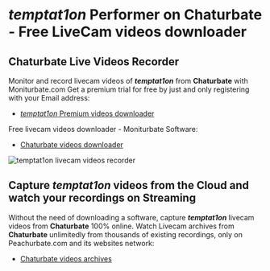 # _temptat1on_ Performer on Chaturbate - Free LiveCam videos downloader

## Chaturbate Live Videos Recorder

Monitor and record livecam videos of **_temptat1on_** from **Chaturbate** with Moniturbate.com
Get a premium trial for free by just and only registering with your Email address:
* [_temptat1on_ Premium videos downloader](https://moniturbate.com/request-demo-licence-key.html)

Free livecam videos downloader - Moniturbate Software:
* [Chaturbate videos downloader](https://moniturbate.com/moniturbate-download-software.html)

![_temptat1on_ livecam videos recorder](https://peachurnet.com/templates/moniturbate-software.png)


## Capture _temptat1on_ videos from the Cloud and watch your recordings on Streaming

Without the need of downloading a software, capture **_temptat1on_** livecam videos from **Chaturbate** 100% online.
Watch Livecam archives from **Chaturbate** unlimitedly from thousands of existing recordings, only on Peachurbate.com and its websites network:
* [Chaturbate videos archives](https://peachurnet.com/)